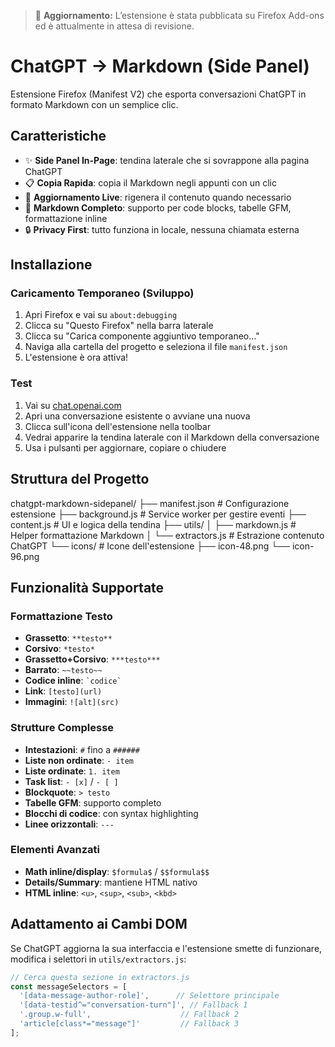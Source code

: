 > 🦊 **Aggiornamento:** L’estensione è stata pubblicata su Firefox Add-ons ed è attualmente in attesa di revisione.

# ChatGPT → Markdown (Side Panel)

Estensione Firefox (Manifest V2) che esporta conversazioni ChatGPT in formato Markdown con un semplice clic.

## Caratteristiche

- ✨ **Side Panel In-Page**: tendina laterale che si sovrappone alla pagina ChatGPT
- 📋 **Copia Rapida**: copia il Markdown negli appunti con un clic
- 🔄 **Aggiornamento Live**: rigenera il contenuto quando necessario
- 🎯 **Markdown Completo**: supporto per code blocks, tabelle GFM, formattazione inline
- 🔒 **Privacy First**: tutto funziona in locale, nessuna chiamata esterna

## Installazione

### Caricamento Temporaneo (Sviluppo)

1. Apri Firefox e vai su `about:debugging`
2. Clicca su "Questo Firefox" nella barra laterale
3. Clicca su "Carica componente aggiuntivo temporaneo..."
4. Naviga alla cartella del progetto e seleziona il file `manifest.json`
5. L'estensione è ora attiva!

### Test

1. Vai su [chat.openai.com](https://chat.openai.com)
2. Apri una conversazione esistente o avviane una nuova
3. Clicca sull'icona dell'estensione nella toolbar
4. Vedrai apparire la tendina laterale con il Markdown della conversazione
5. Usa i pulsanti per aggiornare, copiare o chiudere

## Struttura del Progetto
chatgpt-markdown-sidepanel/
├── manifest.json          # Configurazione estensione
├── background.js          # Service worker per gestire eventi
├── content.js             # UI e logica della tendina
├── utils/
│   ├── markdown.js        # Helper formattazione Markdown
│   └── extractors.js      # Estrazione contenuto ChatGPT
└── icons/                 # Icone dell'estensione
├── icon-48.png
└── icon-96.png

## Funzionalità Supportate

### Formattazione Testo
- **Grassetto**: `**testo**`
- **Corsivo**: `*testo*`
- **Grassetto+Corsivo**: `***testo***`
- **Barrato**: `~~testo~~`
- **Codice inline**: `` `codice` ``
- **Link**: `[testo](url)`
- **Immagini**: `![alt](src)`

### Strutture Complesse
- **Intestazioni**: `#` fino a `######`
- **Liste non ordinate**: `- item`
- **Liste ordinate**: `1. item`
- **Task list**: `- [x]` / `- [ ]`
- **Blockquote**: `> testo`
- **Tabelle GFM**: supporto completo
- **Blocchi di codice**: con syntax highlighting
- **Linee orizzontali**: `---`

### Elementi Avanzati
- **Math inline/display**: `$formula$` / `$$formula$$`
- **Details/Summary**: mantiene HTML nativo
- **HTML inline**: `<u>`, `<sup>`, `<sub>`, `<kbd>`

## Adattamento ai Cambi DOM

Se ChatGPT aggiorna la sua interfaccia e l'estensione smette di funzionare, modifica i selettori in `utils/extractors.js`:
```javascript
// Cerca questa sezione in extractors.js
const messageSelectors = [
  '[data-message-author-role]',      // Selettore principale
  '[data-testid^="conversation-turn"]', // Fallback 1
  '.group.w-full',                    // Fallback 2
  'article[class*="message"]'         // Fallback 3
];
